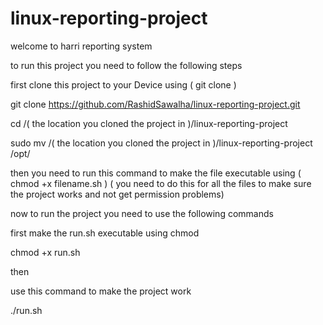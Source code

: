 # linux-reporting-project

welcome to harri reporting system 

to run this project you need to follow the following steps 

first clone this project to your Device 
using ( git clone )

git clone https://github.com/RashidSawalha/linux-reporting-project.git

cd /( the location you cloned the project in )/linux-reporting-project

sudo mv /( the location you cloned the project in )/linux-reporting-project /opt/


then you need to run this command 
to make the file executable 
using ( chmod +x filename.sh )
( you need to do this for all the files to make sure the project works and not get permission problems) 


now to run the project you need to use the following commands 

first make the run.sh executable 
using chmod 

chmod +x run.sh

then 

use this command to make the project work 

./run.sh


